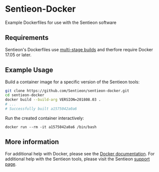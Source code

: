 # Sentieon-Docker

Example Dockerfiles for use with the Sentieon software

## Requirements

Sentieon's Dockerfiles use [multi-stage builds](https://docs.docker.com/develop/develop-images/multistage-build/) and therfore require Docker 17.05 or later.

## Example Usage

Build a container image for a specific version of the Sentieon tools:

```bash
git clone https://github.com/Sentieon/sentieon-docker.git
cd sentieon-docker
docker build --build-arg VERSION=201808.03 .
# ...
# Successfully built a1575042a0a6
```

Run the created container interactively:

```
docker run --rm -it a1575042a0a6 /bin/bash
```

## More information

For additional help with Docker, please see the [Docker documentation](https://docs.docker.com). For additional help with the Sentieon tools, please visit the Sentieon [support page](https://www.sentieon.com/support/).


